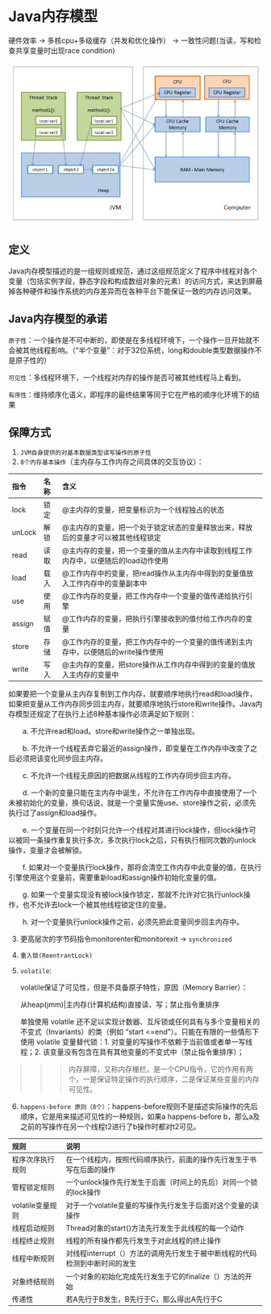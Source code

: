 # Java内存模型

硬件效率 -> 多核cpu+多级缓存（并发和优化操作） -> 一致性问题(当读，写和检查共享变量时出现race condition)

![image](https://github.com/mvpanda/projects/blob/master/java/imgs/jmm.png)

## 定义

Java内存模型描述的是一组规则或规范，通过这组规范定义了程序中线程对各个变量（包括实例字段，静态字段和构成数组对象的元素）的访问方式，来达到屏蔽掉各种硬件和操作系统的内存差异而在各种平台下能保证一致的内存访问效果。

## Java内存模型的承诺
`原子性`：一个操作是不可中断的，即使是在多线程环境下，一个操作一旦开始就不会被其他线程影响。（“半个变量”：对于32位系统，long和double类型数据操作不是原子性的）

`可见性`：多线程环境下，一个线程对内存的操作是否可被其他线程马上看到。

`有序性`：维持顺序化语义，即程序的最终结果等同于它在严格的顺序化环境下的结果

## 保障方式
1. `JVM自身提供的对基本数据类型读写操作的原子性`
2. `8个内存基本操作`（主内存与工作内存之间具体的交互协议）：

|指令|名称|含义|
|:---|:---|:---|
|lock|锁定 |@主内存的变量，把变量标识为一个线程独占的状态|
|unLock|解锁 |@主内存的变量，把一个处于锁定状态的变量释放出来，释放后的变量才可以被其他线程锁定|
|read|读取 |@主内存的变量，把一个变量的值从主内存中读取到线程工作内存中，以便随后的load动作使用|
|load|载入 |@工作内存中的变量，把read操作从主内存中得到的变量值放入工作内存中的变量副本中|
|use|使用 |@工作内存的变量，把工作内存中一个变量的值传递给执行引擎|
|assign|赋值 |@工作内存的变量，把执行引擎接收到的值付给工作内存的变量|
|store|存储 |@工作内存的变量，把工作内存中的一个变量的值传递到主内存中，以便随后的write操作使用|
|write|写入 |@主内存的变量，把store操作从工作内存中得到的变量的值放入主内存的变量中|


如果要把一个变量从主内存复制到工作内存，就要顺序地执行read和load操作，如果把变量从工作内存同步回主内存，就要顺序地执行store和write操作。Java内存模型还规定了在执行上述8种基本操作必须满足如下规则：
    
　　a. 不允许read和load。store和write操作之一单独出现。
  
　　b. 不允许一个线程丢弃它最近的assign操作，即变量在工作内存中改变了之后必须把该变化同步回主内存。
  
　　c. 不允许一个线程无原因的把数据从线程的工作内存同步回主内存。
  
　　d. 一个新的变量只能在主内存中诞生，不允许在工作内存中直接使用了一个未被初始化的变量，换句话说，就是一个变量实施use、store操作之前，必须先执行过了assign和load操作。
  
　　e. 一个变量在同一个时刻只允许一个线程对其进行lock操作，但lock操作可以被同一条操作重复执行多次，多次执行lock之后，只有执行相同次数的unlock操作，变量才会被解锁。
  
　　f. 如果对一个变量执行lock操作，那将会清空工作内存中此变量的值，在执行引擎使用这个变量前，需要重新load和assign操作初始化变量的值。
  
　　g. 如果一个变量实现没有被lock操作锁定，那就不允许对它执行unlock操作，也不允许去lock一个被其他线程锁定住的变量。
  
　　h. 对一个变量执行unlock操作之前，必须先把此变量同步回主内存中。

3. 更高层次的字节码指令monitorenter和monitorexit -> `synchronized`
4. `重入锁(ReentrantLock)`
5. `volatile`:

   volatile保证了可见性，但是不具备原子特性，原因（Memory Barrier）：
   
   从heap(jmm)|主内存(计算机结构)直接读、写；禁止指令重排序
   
   单独使用 volatile 还不足以实现计数器、互斥锁或任何具有与多个变量相关的不变式（Invariants）的类（例如 “start <=end”）。只能在有限的一些情形下使用 volatile 变量替代锁：1. 对变量的写操作不依赖于当前值或者单一写线程；2. 该变量没有包含在具有其他变量的不变式中（禁止指令重排序）；


>>>内存屏障，又称内存栅栏，是一个CPU指令，它的作用有两个，一是保证特定操作的执行顺序，二是保证某些变量的内存可见性。


6. `happens-before 原则（8个）`：happens-before规则不是描述实际操作的先后顺序，它是用来描述可见性的一种规则，如果a happens-before b，那么a及之前的写操作在另一个线程t2进行了b操作时都对t2可见。

|规则|说明|
|:---|:---|
|程序次序执行规则|在一个线程内，按照代码顺序执行，前面的操作先行发生于书写在后面的操作|
|管程锁定规则|一个unlock操作先行发生于后面（时间上的先后）对同一个锁的lock操作|
|volatile变量规则|对于一个volatile变量的写操作先行发生于后面对这个变量的读操作|
|线程启动规则|Thread对象的start()方法先行发生于此线程的每一个动作|
|线程终止规则|线程的所有操作都先行发生于对此线程的终止操作|
|线程中断规则|对线程interrupt（）方法的调用先行发生于被中断线程的代码检测到中断时间的发生|
|对象终结规则|一个对象的初始化完成先行发生于它的finalize（）方法的开始|
|传递性|若A先行于B发生，B先行于C，那么得出A先行于C|
  
